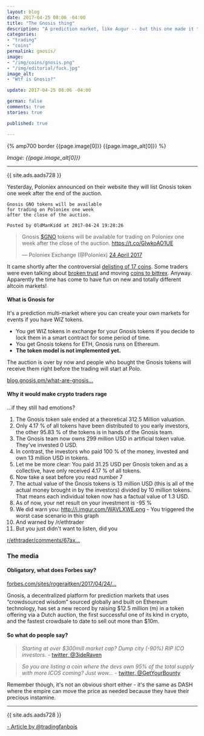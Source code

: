 ```yaml
---
layout: blog
date: 2017-04-25 08:06 -04:00
title: "The Gnosis thing"
description: "A prediction market, like Augur -- but this one made it to Forbes somehow."
categories:
- "trading"
- "coins"
permalink: gnosis/
image:
- "/img/coins/gnosis.png"
- "/img/editorial/fuck.jpg"
image_alt:
- "Wtf is Gnosis?"

update: 2017-04-25 08:06 -04:00

german: false
comments: true
stories: true

published: true

---
```


{% amp700 border {{page.image[0]}} {{page.image_alt[0]}} %}

_Image: {{page.image_alt[0]}}_

________________________

{{ site.ads.aads728 }}

Yesterday, Poloniex announced on their website they will list Gnosis token one week after the end of the auction.


```
Gnosis GNO tokens will be available
for trading on Poloniex one week
after the close of the auction.

Posted by OldManKidd at 2017-04-24 19:28:26
```

<blockquote class="twitter-tweet" data-lang="en-gb"><p lang="en" dir="ltr">Gnosis <a href="https://twitter.com/search?q=%24GNO&amp;src=ctag">$GNO</a> tokens will be available for trading on Poloniex one week after the close of the auction. <a href="https://t.co/GlwkoAO1UE">https://t.co/GlwkoAO1UE</a></p>&mdash; Poloniex Exchange (@Poloniex) <a href="https://twitter.com/Poloniex/status/856570173112942593">24 April 2017</a></blockquote>

It came shortly after the controversial [delisting of 17 coins](https://bitcointalk.org/index.php?topic=1876467.0). Some traders were even talking about [broken trust](https://www.reddit.com/r/CryptoMarkets/comments/668gim/poloniex_delisting_some_apparently_good_coins_on/) and moving [coins to bittrex](https://www.reddit.com/r/CryptoMarkets/comments/668gim/poloniex_delisting_some_apparently_good_coins_on/dgglcbv/?utm_content=permalink&utm_medium=front&utm_source=reddit&utm_name=CryptoMarkets). Anyway. Apparently the time has come to have fun on new and totally different altcoin markets!

#### What is Gnosis for

It's a prediction multi-market where you can create your own markets for events if you have WIZ tokens.

* You get WIZ tokens in exchange for your Gnosis tokens if you decide to lock them in a smart contract for some period of time.
* You get Gnosis tokens for ETH, Gnosis runs on Ethereum.
* **The token model is not implemented yet.**

The auction is over by now and people who bought the Gnosis tokens will receive them right before the trading will start at Polo.

[blog.gnosis.pm/what-are-gnosis...](https://blog.gnosis.pm/what-are-gnosis-tokens-the-new-access-based-token-model-e59c5a490af6)


#### Why it would make crypto traders rage

...if they still had emotions?

1) The Gnosis token sale ended at a theoretical 312.5 Million valuation.
2) Only 4.17 % of all tokens have been distributed to you early investors, the other 95.83 % of the tokens is in hands of the Gnosis team.
3) The Gnosis team now owns 299 million USD in artificial token value. They've invested 0 USD.
4) In contrast, the investors who paid 100 % of the money, invested and own 13 million USD in tokens.
5) Let me be more clear: You paid 31.25 USD per Gnosis token and as a collective, have only received 4.17 % of all tokens.
6) Now take a seat before you read number 7
7) The actual value of the Gnosis tokens is 13 million USD (this is all of the actual money brought in by the investors) divided by 10 million tokens. That means each individual token now has a factual value of 1.3 USD.
8) As of now, your net result on your investment is -95 %
9) We did warn you: http://i.imgur.com/WAVLXWE.png - You triggered the worst case scenario in this graph
10) And warned by /r/ethtrader
11) But you just didn't want to listen, did you


[r/ethtrader/comments/67ax...](https://www.reddit.com/r/ethtrader/comments/67ax24/to_all_gnosis_token_holders_take_a_seat_before/)



### The media


#### Obligatory, what does Forbes say?

[forbes.com/sites/rogeraitken/2017/04/24/...](https://www.forbes.com/sites/rogeraitken/2017/04/24/gnosis-prediction-market-scores-12-5m-in-record-breaking-crypto-auction/#1aa4f80ae87d)


Gnosis, a decentralized platform for prediction markets that uses “crowdsourced wisdom” sourced globally and built on Ethereum technology, has set a new record by raising $12.5 million (m) in a token offering via a Dutch auction, the first successful one of its kind in crypto, and the fastest crowdsale to date to sell out more than $10m.

#### So what do people say?

> *Starting at over $300mill market cap?  Dump city (-90%)  RIP ICO investors.* - [twitter, @3ideRaven](https://twitter.com/3ideRaven/status/856570546204663809)

> *So you are listing a coin where the devs own 95% of the total supply with more ICOS coming? Just wow...* - [twitter, @GetYourBounty](https://twitter.com/GetYourBounty/status/856614171768750082)

Remember though, it's not an obvious short either - it's the same as DASH where the empire can move the price as needed because they have their precious instamine.

________________________

{{ site.ads.aads728 }}

[- Article by @tradingfanbois](@tradingfanbois)
